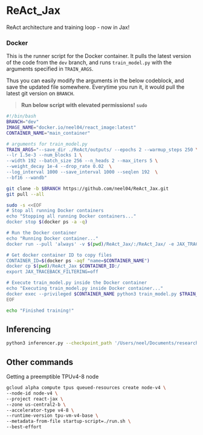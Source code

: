 # ReAct_Jax
ReAct architecture and training loop - now in Jax!

### Docker

This is the runner script for the Docker container. It pulls the latest version of the code from the `dev` branch, and runs `train_model.py` with the arguments specified in `TRAIN_ARGS`.

Thus you can easily modify the arguments in the below codeblock, and save the updated file somewhere. Everytime you run it, it would pull the latest git version on `BRANCH`.

> **Run below script with elevated permissions! `sudo`**

```bash
#!/bin/bash
BRANCH="dev"
IMAGE_NAME="docker.io/neel04/react_image:latest"
CONTAINER_NAME="main_container"

# arguments for train_model.py
TRAIN_ARGS="--save_dir ./ReAct/outputs/ --epochs 2 --warmup_steps 250 \
--lr 1.5e-3 --num_blocks 1 \
--width 192 --batch_size 256 --n_heads 2 --max_iters 5 \
--weight_decay 1e-4 --drop_rate 0.02  \
--log_interval 1000 --save_interval 1000 --seqlen 192  \
--bf16 --wandb"

git clone -b $BRANCH https://github.com/neel04/ReAct_Jax.git
git pull --all

sudo -s <<EOF
# Stop all running Docker containers
echo "Stopping all running Docker containers..."
docker stop $(docker ps -a -q)

# Run the Docker container
echo "Running Docker container..."
docker run --pull 'always' -v $(pwd)/ReAct_Jax/:/ReAct_Jax/ -e JAX_TRACEBACK_FILTERING=off --privileged --rm --net=host --name $CONTAINER_NAME -it -d $IMAGE_NAME

# Get docker container ID to copy files
CONTAINER_ID=$(docker ps -aqf "name=$CONTAINER_NAME")
docker cp $(pwd)/ReAct_Jax $CONTAINER_ID:/
export JAX_TRACEBACK_FILTERING=off

# Execute train_model.py inside the Docker container
echo "Executing train_model.py inside Docker container..."
docker exec --privileged $CONTAINER_NAME python3 train_model.py $TRAIN_ARGS
EOF

echo "Finished training!"
```

## Inferencing

```bash
python3 inferencer.py --checkpoint_path '/Users/neel/Documents/research/ReAct_Jax/ReAct/outputs/model 5000.eqx' --num_blocks 3 --width 256 --n_heads 4 --seqlen 196  --prompt "Sam is sad because"
```

## Other commands

Getting a preemptible TPUv4-8 node

```bash
gcloud alpha compute tpus queued-resources create node-v4 \
--node-id node-v4 \
--project react-jax \
--zone us-central2-b \
--accelerator-type v4-8 \
--runtime-version tpu-vm-v4-base \
--metadata-from-file startup-script=./run.sh \
--best-effort
```
